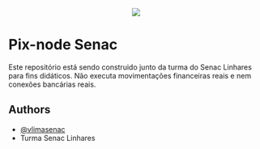 
<p align="center">
  <img src="https://d2q79iu7y748jz.cloudfront.net/s/_squarelogo/256x256/0e151b6a1efc666fa2870a028c3a4f57"/>
</p>

# Pix-node Senac

Este repositório está sendo construido junto da turma do Senac Linhares para fins didáticos.
Não executa movimentações financeiras reais e nem conexões bancárias reais.


## Authors

- [@vlimasenac](https://www.github.com/vlimasenac)
- Turma Senac Linhares
